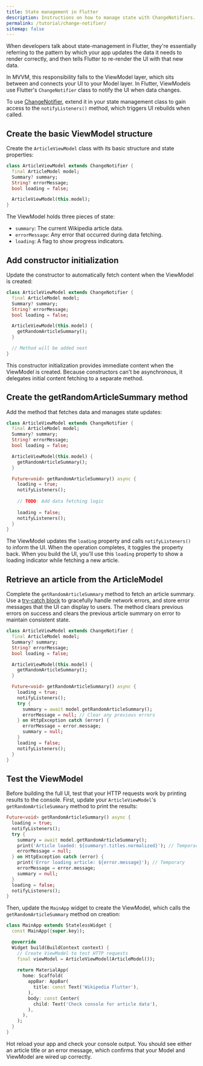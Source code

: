 ```yaml
---
title: State management in Flutter
description: Instructions on how to manage state with ChangeNotifiers.
permalink: /tutorial/change-notifier/
sitemap: false
---
```


When developers talk about state-management in Flutter, they're
essentially referring to the pattern by which your app updates the
data it needs to render correctly, and then tells Flutter to re-render
the UI with that new data.

In MVVM, this responsibility falls to the ViewModel layer, which sits
between and connects your UI to your Model layer. In Flutter,
ViewModels use Flutter's `ChangeNotifier` class to
notify the UI when data changes.

To use [ChangeNotifier][], extend it in your state management class to
gain access to the `notifyListeners()` method, which triggers UI
rebuilds when called.

## Create the basic ViewModel structure

Create the `ArticleViewModel` class with its basic structure and state
properties:

```dart
class ArticleViewModel extends ChangeNotifier {
  final ArticleModel model;
  Summary? summary;
  String? errorMessage;
  bool loading = false;

  ArticleViewModel(this.model);
}
```

The ViewModel holds three pieces of state:

- `summary`: The current Wikipedia article data.
- `errorMessage`: Any error that occurred during data fetching.
- `loading`: A flag to show progress indicators.

## Add constructor initialization

Update the constructor to automatically fetch content when the
ViewModel is created:

```dart
class ArticleViewModel extends ChangeNotifier {
  final ArticleModel model;
  Summary? summary;
  String? errorMessage;
  bool loading = false;

  ArticleViewModel(this.model) {
    getRandomArticleSummary();
  }

  // Method will be added next
}
```

This constructor initialization provides immediate content when the 
ViewModel is created. Because constructors can't be asynchronous, 
it delegates initial content fetching to a separate method.

## Create the getRandomArticleSummary method

Add the method that fetches data and manages state updates:

```dart
class ArticleViewModel extends ChangeNotifier {
  final ArticleModel model;
  Summary? summary;
  String? errorMessage;
  bool loading = false;

  ArticleViewModel(this.model) {
    getRandomArticleSummary();
  }

  Future<void> getRandomArticleSummary() async {
    loading = true;
    notifyListeners();
    
    // TODO: Add data fetching logic
    
    loading = false;
    notifyListeners();
  }
}
```
The ViewModel updates the `loading` property and calls
`notifyListeners()` to inform the UI. When the operation completes, it
toggles the property back. When you build the UI, you'll use this
`loading` property to show a loading indicator while fetching a new
article.

## Retrieve an article from the ArticleModel

Complete the `getRandomArticleSummary` method to fetch an article
summary. Use a [try-catch block][] to gracefully handle network
errors, and store error messages that the UI can display to users. The
method clears previous errors on success and clears the previous
article summary on error to maintain consistent state.

```dart
class ArticleViewModel extends ChangeNotifier {
  final ArticleModel model;
  Summary? summary;
  String? errorMessage;
  bool loading = false;

  ArticleViewModel(this.model) {
    getRandomArticleSummary();
  }

  Future<void> getRandomArticleSummary() async {
    loading = true;
    notifyListeners();
    try {
      summary = await model.getRandomArticleSummary();
      errorMessage = null; // Clear any previous errors
    } on HttpException catch (error) {
      errorMessage = error.message;
      summary = null;
    }
    loading = false;
    notifyListeners();
  }
}
```

## Test the ViewModel

Before building the full UI, test that your HTTP requests work by
printing results to the console. First, update your
`ArticleViewModel`'s `getRandomArticleSummary` method to print the
results:

```dart
Future<void> getRandomArticleSummary() async {
  loading = true;
  notifyListeners();
  try {
    summary = await model.getRandomArticleSummary();
    print('Article loaded: ${summary!.titles.normalized}'); // Temporary 
    errorMessage = null;
  } on HttpException catch (error) {
    print('Error loading article: ${error.message}'); // Temporary 
    errorMessage = error.message;
    summary = null;
  }
  loading = false;
  notifyListeners();
}
```

Then, update the `MainApp` widget to create the ViewModel, which calls
the `getRandomArticleSummary` method on creation:

```dart
class MainApp extends StatelessWidget {
  const MainApp({super.key});

  @override
  Widget build(BuildContext context) {
    // Create ViewModel to test HTTP requests
    final viewModel = ArticleViewModel(ArticleModel());
    
    return MaterialApp(
      home: Scaffold(
        appBar: AppBar(
          title: const Text('Wikipedia Flutter'),
        ),
        body: const Center(
          child: Text('Check console for article data'),
        ),
      ),
    );
  }
}
```

Hot reload your app and check your console output. You should see
either an article title or an error message, which confirms that your
Model and ViewModel are wired up correctly.

[ChangeNotifier]: {{site.api}}/flutter/foundation/ChangeNotifier-class.html
[try-catch block]: https://dart.dev/language/error-handling
